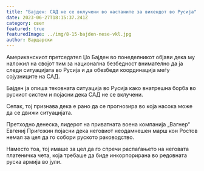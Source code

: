 ```yaml
---
title: "Бајден: САД не се вклучени во настаните за викендот во Русија"
date: 2023-06-27T18:15:37.241Z
category: свет
featured: true
featuredImage: ../img/8-15-bajden-nese-vkl.jpg
author: Вардарски
---
```

Американскиот претседател Џо Бајден во понеделникот објави дека му наложил на својот тим за национална безбедност внимателно да ја следи ситуацијата во Русија и да обезбеди координација меѓу сојузниците на САД.

Бајден ја опиша тековната ситуација во Русија како внатрешна борба во рускиот систем и појасни дека САД не се вклучени.

Сепак, тој признава дека е рано да се прогнозира во која насока може да се движи ситуацијата.

Претходно денеска, лидерот на приватната воена компанија „Вагнер“ Евгениј Пригожин појасни дека неговиот неодамнешен марш кон Ростов немал за цел да го собори руското раководство.

Наместо тоа, тој имаше за цел да го спречи распаѓањето на неговата платеничка чета, која требаше да биде инкорпорирана во редовната руска армија во јули.